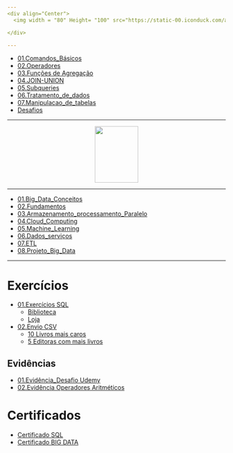```yaml
---
<div align="Center">
  <img width = "80" Height= "100" src="https://static-00.iconduck.com/assets.00/sql-database-generic-icon-1521x2048-d0vdpxpg.png">

</div>

---
```


-  [01.Comandos_Básicos](https://github.com/Geronimonetto/Engenharia_dados_AWS/tree/main/Sprint_02/SQL/Conte%C3%BAdo/01.Comandos_B%C3%A1sicos)
-  [02.Operadores](https://github.com/Geronimonetto/Engenharia_dados_AWS/tree/main/Sprint_02/SQL/Conte%C3%BAdo/02.Operadores)    
-  [03.Funções de Agregação](https://github.com/Geronimonetto/Engenharia_dados_AWS/tree/main/Sprint_02/SQL/Conte%C3%BAdo/03.Fun%C3%A7%C3%B5es%20de%20Agrega%C3%A7%C3%A3o)
-  [04.JOIN-UNION](https://github.com/Geronimonetto/Engenharia_dados_AWS/tree/main/Sprint_02/SQL/Conte%C3%BAdo/04.JOIN-UNION)
-  [05.Subqueries](https://github.com/Geronimonetto/Engenharia_dados_AWS/tree/main/Sprint_02/SQL/Conte%C3%BAdo/05.Subqueries)
-  [06.Tratamento_de_dados](https://github.com/Geronimonetto/Engenharia_dados_AWS/tree/main/Sprint_02/SQL/Conte%C3%BAdo/06.Tratamento_de_dados)
-  [07.Manipulacao_de_tabelas](https://github.com/Geronimonetto/Engenharia_dados_AWS/tree/main/Sprint_02/SQL/Conte%C3%BAdo/07.Manipulacao_de_tabelas)
-  [Desafios](https://github.com/Geronimonetto/Engenharia_dados_AWS/tree/main/Sprint_02/SQL/Conte%C3%BAdo/Desafios_Udemy)

---
<div align="Center">
  <img width = "100" Height= "130" src="https://codeit.us/storage/S9DtHZsnXGHpsyPrsFQyq3bvg90fAGlN15UUlxv6.png">

</div>

---


-  [01.Big_Data_Conceitos](https://github.com/Geronimonetto/Engenharia_dados_AWS/tree/main/Sprint_02/BIG_DATA/01.Big_Data_Conceitos)
-  [02.Fundamentos](https://github.com/Geronimonetto/Engenharia_dados_AWS/tree/main/Sprint_02/BIG_DATA/02.Fundamentos)    
-  [03.Armazenamento_processamento_Paralelo](https://github.com/Geronimonetto/Engenharia_dados_AWS/tree/main/Sprint_02/BIG_DATA/03.Armazenamento_processamento_Paralelo)
-  [04.Cloud_Computing](https://github.com/Geronimonetto/Engenharia_dados_AWS/tree/main/Sprint_02/BIG_DATA/04.Cloud_Computing)
-  [05.Machine_Learning](https://github.com/Geronimonetto/Engenharia_dados_AWS/tree/main/Sprint_02/BIG_DATA/05.Machine_Learning)
-  [06.Dados_serviços](https://github.com/Geronimonetto/Engenharia_dados_AWS/tree/main/Sprint_02/BIG_DATA/06.Dados_servi%C3%A7os)
-  [07.ETL](https://github.com/Geronimonetto/Engenharia_dados_AWS/tree/main/Sprint_02/BIG_DATA/07.ETL)
-  [08.Projeto_Big_Data](https://github.com/Geronimonetto/Engenharia_dados_AWS/tree/main/Sprint_02/BIG_DATA/08.Projeto_Big_Data)


---

# Exercícios

-  [01.Exercícios SQL ](https://github.com/Geronimonetto/Engenharia_dados_AWS/tree/main/Sprint_02/Exerc%C3%ADcios/SQL)
    - [Biblioteca](https://github.com/Geronimonetto/Engenharia_dados_AWS/tree/main/Sprint_02/Exerc%C3%ADcios/SQL/Exerc%C3%ADcio_Compass.UOL/Biblioteca)
    - [Loja](https://github.com/Geronimonetto/Engenharia_dados_AWS/tree/main/Sprint_02/Exerc%C3%ADcios/SQL/Exerc%C3%ADcio_Compass.UOL/Loja)
-  [02.Envio CSV](https://github.com/Geronimonetto/Engenharia_dados_AWS/tree/main/Sprint_02/Exerc%C3%ADcios/SQL/Envio_CSV)
    -  [10 Livros mais caros](https://github.com/Geronimonetto/Engenharia_dados_AWS/blob/main/Sprint_02/Exerc%C3%ADcios/SQL/Envio_CSV/10_livros_Mais_Caros.csv)
    -  [5 Editoras com mais livros](https://github.com/Geronimonetto/Engenharia_dados_AWS/blob/main/Sprint_02/Exerc%C3%ADcios/SQL/Envio_CSV/05_Editoras_Quantidade_Livros.csv)    


## Evidências

   -  [01.Evidência_Desafio Udemy](https://github.com/Geronimonetto/Engenharia_dados_AWS/blob/main/Sprint_02/Evid%C3%AAncias/01.Evid%C3%AAncia_Exerc%C3%ADcio_01.sql)
   -  [02.Evidência Operadores Aritméticos](https://github.com/Geronimonetto/Engenharia_dados_AWS/blob/main/Sprint_02/Evid%C3%AAncias/02.Evid%C3%AAncia_aula_09_OPERADORES_ARITM%C3%89TICOS.sql)
  
# Certificados

-  [Certificado SQL]()
-  [Certificado BIG DATA]()

